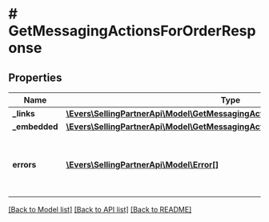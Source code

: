 # # GetMessagingActionsForOrderResponse

## Properties

Name | Type | Description | Notes
------------ | ------------- | ------------- | -------------
**_links** | [**\Evers\SellingPartnerApi\Model\GetMessagingActionsForOrderResponseLinks**](GetMessagingActionsForOrderResponseLinks.md) |  | [optional]
**_embedded** | [**\Evers\SellingPartnerApi\Model\GetMessagingActionsForOrderResponseEmbedded**](GetMessagingActionsForOrderResponseEmbedded.md) |  | [optional]
**errors** | [**\Evers\SellingPartnerApi\Model\Error[]**](Error.md) | A list of error responses returned when a request is unsuccessful. | [optional]

[[Back to Model list]](../../README.md#models) [[Back to API list]](../../README.md#endpoints) [[Back to README]](../../README.md)
